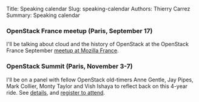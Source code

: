 Title: Speaking calendar
Slug: speaking-calendar
Authors: Thierry Carrez
Summary: Speaking calendar

### OpenStack France meetup (Paris, September 17)

I'll be talking about cloud and the history of OpenStack at the OpenStack
France September [meetup at Mozilla France](http://www.meetup.com/OpenStack-France/events/205983712/).


### OpenStack Summit (Paris, November 3-7)

I'll be on a panel with fellow OpenStack old-timers Anne Gentle, Jay Pipes,
Mark Collier, Monty Taylor and Vish Ishaya to reflect back on this 4-year
ride. See [details](https://openstacksummitnovember2014paris.sched.org/event/29029c98ef6ea2c68f65b3d1debc77e3), and [register to attend](https://www.openstack.org/summit/openstack-paris-summit-2014/).
